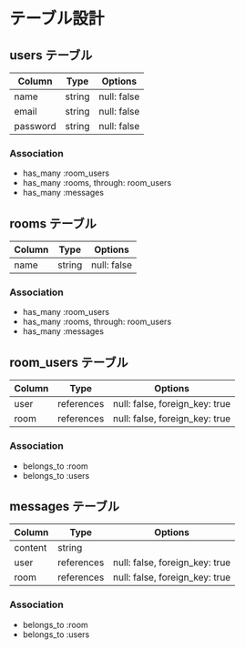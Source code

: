 # テーブル設計
 
##  users テーブル

| Column    | Type    | Options     |
| --------- | ------- | ----------- |
| name      | string  | null: false |
| email     | string  | null: false |
| password  | string  | null: false |

### Association

- has_many :room_users
- has_many :rooms, through: room_users
- has_many :messages

##  rooms テーブル

| Column    | Type    | Options     |
| --------- | ------- | ------------|
| name      | string  | null: false |

### Association

- has_many :room_users
- has_many :rooms, through: room_users
- has_many :messages


## room_users テーブル

| Column    | Type        | Options                        |
| --------- | ----------- | -------------------------------|
| user      | references  | null: false, foreign_key: true |
| room      | references  | null: false, foreign_key: true |

### Association

- belongs_to :room
- belongs_to :users

## messages テーブル

| Column    | Type        | Options                        |
| --------- | ----------- | -------------------------------|
| content   | string      |                                |
| user      | references  | null: false, foreign_key: true |
| room      | references  | null: false, foreign_key: true |

### Association

- belongs_to :room
- belongs_to :users